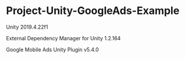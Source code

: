 # Project-Unity-GoogleAds-Example
 
Unity 2019.4.22f1

External Dependency Manager for Unity 1.2.164

Google Mobile Ads Unity Plugin v5.4.0
